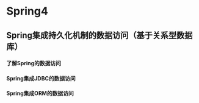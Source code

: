 # Spring4

## Spring集成持久化机制的数据访问（基于关系型数据库）

#### 了解Spring的数据访问

#### Spring集成JDBC的数据访问

#### Spring集成ORM的数据访问
